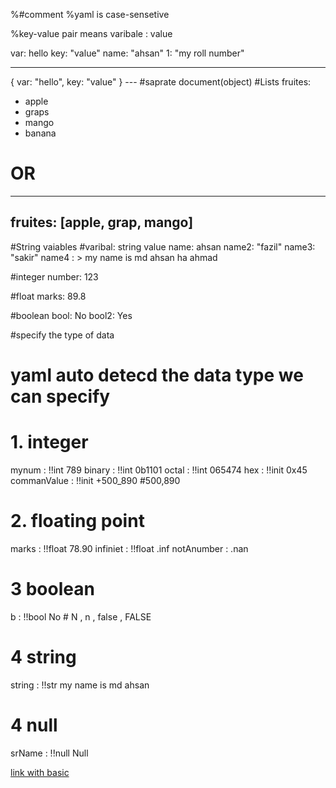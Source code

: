 %#comment
%yaml is case-sensetive

%key-value pair means varibale : value

var: hello
key: "value"
name: "ahsan"
1: "my roll number"


---
{ var: "hello", key: "value" }
--- #saprate document(object)
#Lists
fruites:
  - apple
  - graps
  - mango
  - banana
# OR
---
fruites: [apple, grap, mango]
---

#String vaiables
#varibal: string value
name: ahsan
name2: "fazil"
name3: "sakir"
name4 : >
 my name is md ahsan ha
ahmad

#integer
number: 123

#float
marks: 89.8

#boolean
bool: No
bool2: Yes


#specify the type of data
# yaml auto detecd the data type we can specify


# 1. integer
mynum : !!int 789
binary : !!int 0b1101
octal : !!int 065474
hex : !!init 0x45
commanValue : !!init +500_890 #500,890

# 2. floating point 

marks : !!float 78.90
infiniet : !!float .inf
notAnumber : .nan

# 3 boolean

b : !!bool No # N , n , false , FALSE


# 4 string 

string : !!str my name is md ahsan 


# 4 null

srName : !!null Null

[link with basic](BASIC)
